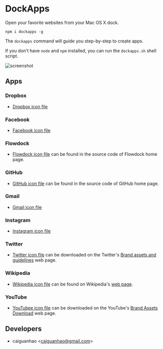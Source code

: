 DockApps
========

Open your favorite websites from your Mac OS X dock.

```
npm i dockapps -g
```

The `dockapps` command will guide you step-by-step to create apps.

If you don't have `node` and `npm` installed, you can run the `dockapps.sh`
shell script.

![screenshot](https://f.cloud.github.com/assets/1284703/1896367/c7b07ebe-7b99-11e3-89c4-ab177da3bc05.png)

Apps
----

### Dropbox

* [Dropbox icon file](http://icons.iconarchive.com/icons/uiconstock/socialmedia/512/Dropbox-icon.png)

### Facebook

* [Facebook icon file](http://img2.wikia.nocookie.net/__cb20130501121248/logopedia/images/thumb/f/fb/Facebook_icon_2013.svg/1024px-Facebook_icon_2013.svg.png)

### Flowdock

* [Flowdock icon file](https://www.flowdock.com/fluid-icon.png) can be found in the source code of Flowdock home page.

### GitHub

* [GitHub icon file](https://github.com/fluidicon.png) can be found in the source code of GitHub home page.

### Gmail

* [Gmail icon file](https://upload.wikimedia.org/wikipedia/commons/thumb/4/45/New_Logo_Gmail.svg/1024px-New_Logo_Gmail.svg.png)

### Instagram

* [Instagram icon file](http://static.ak.instagram.com/press/brand-assets/Instagram_Icon_Large.zip)

### Twitter

* [Twitter icon file](https://g.twimg.com/Twitter_logo_blue.png) can be downloaded on the Twitter's [Brand assets and guidelines](https://about.twitter.com/press/brand-assets) web page.

### Wikipedia

* [Wikipedia icon file](http://upload.wikimedia.org/wikipedia/en/thumb/8/80/Wikipedia-logo-v2.svg/1024px-Wikipedia-logo-v2.svg.png) can be found on Wikipedia's [web page](http://en.wikipedia.org/wiki/File:Wikipedia-logo-v2.svg).

### YouTube

* [YouTubee icon file](http://www.youtube.com/yt/brand/media/image/YouTube-icon-full_color.png) can be downloaded on the YouTube's [Brand Assets Download](http://www.youtube.com/yt/brand/downloads.html) web page.

Developers
----------

* caiguanhao &lt;caiguanhao@gmail.com&gt;
